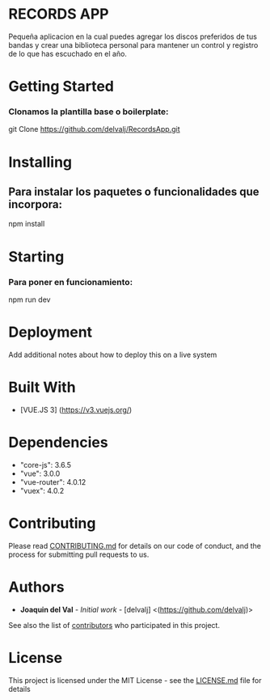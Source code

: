 
# RECORDS APP 

Pequeña aplicacion en la cual puedes agregar los discos preferidos de tus bandas y crear una biblioteca personal para mantener un control y registro de lo que has escuchado en el año. 

# Getting Started

### Clonamos la plantilla base o boilerplate:

git Clone <https://github.com/delvalj/RecordsApp.git>

# Installing

## Para instalar los paquetes o  funcionalidades que incorpora:

npm install

# Starting 

### Para poner en funcionamiento:

npm run dev

# Deployment

Add additional notes about how to deploy this on a live system

# Built With

* [VUE.JS 3] 
(<https://v3.vuejs.org/>) 


# Dependencies

 *   "core-js": 3.6.5
 *   "vue": 3.0.0
 *   "vue-router": 4.0.12
 *   "vuex": 4.0.2
  

# Contributing

Please read [CONTRIBUTING.md](https://gist.github.com/PurpleBooth/b24679402957c63ec426) for details on our code of conduct, and the process for submitting pull requests to us.


# Authors

* **Joaquin del Val** - *Initial work* - [delvalj] 
 <(https://github.com/delvalj)>

See also the list of [contributors](https://github.com/your/project/contributors) who participated in this project.

# License

This project is licensed under the MIT License - see the [LICENSE.md](LICENSE.md) file for details
